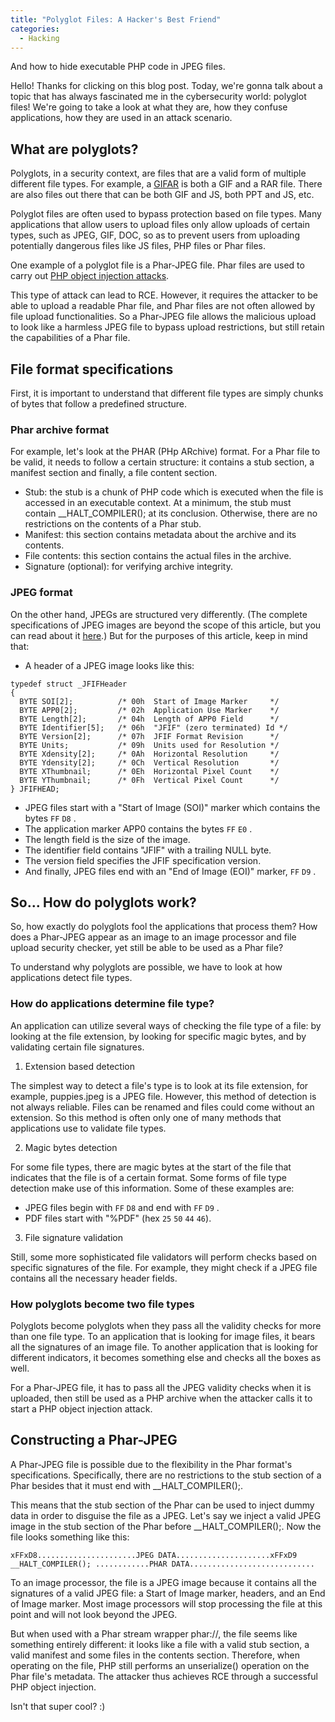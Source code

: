 ```yaml
---
title: "Polyglot Files: A Hacker's Best Friend"
categories:
  - Hacking
---
```


And how to hide executable PHP code in JPEG files.

Hello! Thanks for clicking on this blog post. Today, we're gonna talk about a topic that has always fascinated me in the cybersecurity world: polyglot files! We're going to take a look at what they are, how they confuse applications, how they are used in an attack scenario.

## What are polyglots?

Polyglots, in a security context, are files that are a valid form of multiple different file types. For example, a [GIFAR](https://en.wikipedia.org/wiki/Gifar) is both a GIF and a RAR file. There are also files out there that can be both GIF and JS, both PPT and JS, etc.

Polyglot files are often used to bypass protection based on file types. Many applications that allow users to upload files only allow uploads of certain types, such as JPEG, GIF, DOC, so as to prevent users from uploading potentially dangerous files like JS files, PHP files or Phar files.

One example of a polyglot file is a Phar-JPEG file. Phar files are used to carry out [PHP object injection attacks](https://vkili.github.io/blog/insecure%20deserialization/php-phar/).

This type of attack can lead to RCE. However, it requires the attacker to be able to upload a readable Phar file, and Phar files are not often allowed by file upload functionalities. So a Phar-JPEG file allows the malicious upload to look like a harmless JPEG file to bypass upload restrictions, but still retain the capabilities of a Phar file.

## File format specifications

First, it is important to understand that different file types are simply chunks of bytes that follow a predefined structure.

### Phar archive format

For example, let's look at the PHAR (PHp ARchive) format. For a Phar file to be valid, it needs to follow a certain structure: it contains a stub section, a manifest section and finally, a file content section.

-   Stub: the stub is a chunk of PHP code which is executed when the file is accessed in an executable context. At a minimum, the stub must contain \_\_HALT_COMPILER(); at its conclusion. Otherwise, there are no restrictions on the contents of a Phar stub.
-   Manifest: this section contains metadata about the archive and its contents.
-   File contents: this section contains the actual files in the archive.
-   Signature (optional): for verifying archive integrity.

### JPEG format

On the other hand, JPEGs are structured very differently. (The complete specifications of JPEG images are beyond the scope of this article, but you can read about it [here](https://en.wikipedia.org/wiki/JPEG_File_Interchange_Format#File_format_structure).) But for the purposes of this article, keep in mind that:

-   A header of a JPEG image looks like this:

```
typedef struct _JFIFHeader
{
  BYTE SOI[2];          /* 00h  Start of Image Marker     */
  BYTE APP0[2];         /* 02h  Application Use Marker    */
  BYTE Length[2];       /* 04h  Length of APP0 Field      */
  BYTE Identifier[5];   /* 06h  "JFIF" (zero terminated) Id */
  BYTE Version[2];      /* 07h  JFIF Format Revision      */
  BYTE Units;           /* 09h  Units used for Resolution */
  BYTE Xdensity[2];     /* 0Ah  Horizontal Resolution     */
  BYTE Ydensity[2];     /* 0Ch  Vertical Resolution       */
  BYTE XThumbnail;      /* 0Eh  Horizontal Pixel Count    */
  BYTE YThumbnail;      /* 0Fh  Vertical Pixel Count      */
} JFIFHEAD;
```

-   JPEG files start with a "Start of Image (SOI)" marker which contains the bytes `FF` `D8` .
-   The application marker APP0 contains the bytes `FF` `E0` .
-   The length field is the size of the image.
-   The identifier field contains "JFIF" with a trailing NULL byte.
-   The version field specifies the JFIF specification version.
-   And finally, JPEG files end with an "End of Image (EOI)" marker, `FF` `D9` .

## So... How do polyglots work?

So, how exactly do polyglots fool the applications that process them? How does a Phar-JPEG appear as an image to an image processor and file upload security checker, yet still be able to be used as a Phar file?

To understand why polyglots are possible, we have to look at how applications detect file types.

### How do applications determine file type?

An application can utilize several ways of checking the file type of a file: by looking at the file extension, by looking for specific magic bytes, and by validating certain file signatures.

1.  Extension based detection

The simplest way to detect a file's type is to look at its file extension, for example, puppies.jpeg is a JPEG file. However, this method of detection is not always reliable. Files can be renamed and files could come without an extension. So this method is often only one of many methods that applications use to validate file types.

2. Magic bytes detection

For some file types, there are magic bytes at the start of the file that indicates that the file is of a certain format. Some forms of file type detection make use of this information. Some of these examples are:

-   JPEG files begin with `FF` `D8` and end with `FF` `D9` .
-   PDF files start with "%PDF" (hex `25` `50` `44` `46`).

3. File signature validation

Still, some more sophisticated file validators will perform checks based on specific signatures of the file. For example, they might check if a JPEG file contains all the necessary header fields.

### How polyglots become two file types

Polyglots become polyglots when they pass all the validity checks for more than one file type. To an application that is looking for image files, it bears all the signatures of an image file. To another application that is looking for different indicators, it becomes something else and checks all the boxes as well.

For a Phar-JPEG file, it has to pass all the JPEG validity checks when it is uploaded, then still be used as a PHP archive when the attacker calls it to start a PHP object injection attack.

## Constructing a Phar-JPEG

A Phar-JPEG file is possible due to the flexibility in the Phar format's specifications. Specifically, there are no restrictions to the stub section of a Phar besides that it must end with \_\_HALT_COMPILER();.

This means that the stub section of the Phar can be used to inject dummy data in order to disguise the file as a JPEG. Let's say we inject a valid JPEG image in the stub section of the Phar before \_\_HALT_COMPILER();. Now the file looks something like this:

```
xFFxD8......................JPEG DATA.....................xFFxD9
__HALT_COMPILER(); ............PHAR DATA............................
```

To an image processor, the file is a JPEG image because it contains all the signatures of a valid JPEG file: a Start of Image marker, headers, and an End of Image marker. Most image processors will stop processing the file at this point and will not look beyond the JPEG.

But when used with a Phar stream wrapper phar://, the file seems like something entirely different: it looks like a file with a valid stub section, a valid manifest and some files in the contents section. Therefore, when operating on the file, PHP still performs an unserialize() operation on the Phar file's metadata. The attacker thus achieves RCE through a successful PHP object injection.

Isn't that super cool? :)